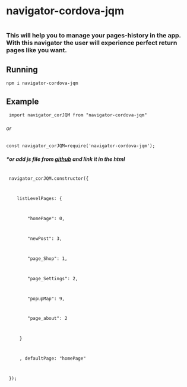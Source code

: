 <h1>navigator-cordova-jqm<h1>

<h3>This will help you to manage your pages-history in the app.
  With this navigator the user will experience perfect return pages like you want.</h3>

<h2>Running</h2>
<pre>
<code>npm i navigator-cordova-jqm</code>
</pre>

<h2>Example</h2>
<pre><code> import navigator_corJQM from "navigator-cordova-jqm"</code></pre>
 <h6>or</h6>
 <pre><code>const navigator_corJQM=require('navigator-cordova-jqm');</code></pre>
 <h5>*or add js file from <a href="https://github.com/orchoban/cordova-jqm-navigator">github</a> and link it in the html</h6>
<p></p>
 <pre>
<code>
 navigator_corJQM.constructor({
     <p></p>
    listLevelPages: {
        <p></p>
        "homePage": 0,
        <p></p>
        "newPost": 3,
        <p></p>
        "page_Shop": 1,
        <p></p>
        "page_Settings": 2,
        <p></p>
        "popupMap": 9,
        <p></p>
        "page_about": 2
        <p></p>
     }
     <p></p>
     , defaultPage: "homePage"
     <p></p>
 });
</code>
</pre>

